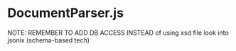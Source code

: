 ﻿# DocumentParser.js

NOTE: REMEMBER TO ADD DB ACCESS INSTEAD of using xsd file
look into jsonix (schema-based tech)